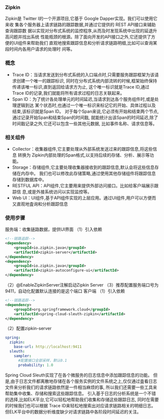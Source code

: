 ### Zipkin
Zipkin是 Twitter I的一个开源项目,它基于 Google Dapper实现。我们可以使用它来收
集各个服务器上请求链路的跟踪数据,并通过它提供的 REST API接口来辅助查询跟踪数
据以实现对分布式系统的监控程序,从而及时发现系统中出现的延退升高问题并找出系统
性能瓶颈的根源。除了面向开发的API接口之外,它还提供了方便的UI组件来帮助我们
直观地搜索跟踪信息和分析请求链路明细,比如可以查询某段时间内各用户请求的处理时
间等。

### 概念
- Trace ID：当请求发送到分布式系统的入口端点时,只需要服务跟踪框架为该请求创建一个唯一的跟踪标识,
同时在分布式系统内部流转的时候,框架始终保持传递该唯一标识,直到返回给请求方为止,
这个唯一标识就是Trace ID,通过 Trace ID的记录,我们就能将所有请求过程的日志关联起来。
- Span ID：为了统计各处理单元的时间延迟,当请求到达各个服务组件时,或是处理逻辑到达
某个状态时,也通过一个唯一标识来标记它的开始、具体过程以及结束,该标识就是Span ID。
对于每个Span来说,它必须有开始和结束两个节点,通过记录开始Span和结束Span的时间戬,
就能统计出该Span的时间延迟,除了时间戬记录之外,它还可以包含一些其他元数据,
比如事件名称、请求信息等。

### 相关组件
- Collector：收集器组件,它主要处理从外部系统发送过来的跟踪信息,将这些信息
转换为 Zipkin内部处理的Span格式,以支持后续的存储、分析、展示等功能。
- Storage：存储组件,它主要处理收集器接收到的跟踪信息,默认会将这些信息存储在内存中。
我们也可以修改此存储策略,通过使用其他存储组件将跟踪信息存储到数据库中。
- RESTFUL API：API组件,它主要用来提供外部访问接口。比如给客户端展示跟踪信
息,或是外接系统访问以实现监控等。
- Web UI：UI组件,基于API组件实现的上层应用。通过UI组件,用户可以方便而
又直观地査询和分析跟踪信息

### 使用步骤
服务端：收集链路数据，提供UI界面
（1）引入依赖
```xml
<!--链路追踪-->
<dependency>
    <groupId>io.zipkin.java</groupId>
    <artifactId>zipkin-server</artifactId>
</dependency>
<dependency>
    <groupId>io.zipkin.java</groupId>
    <artifactId>zipkin-autoconfigure-ui</artifactId>
</dependency>
```
（2）@EnableZipkinServer注解启动Zipkin Server
（3）推荐配置服务端口号为9411，自动化配置默认连接的是这个端口
客户端
（1）引入依赖
```xml
<!--链路追踪-->
<dependency>
    <groupId>org.springframework.cloud</groupId>
    <artifactId>spring-cloud-sleuth-zipkin</artifactId>
</dependency>
```
（2）配置zipkin-server
```yaml
spring:
  zipkin:
    base-url: http://localhost:9411
  sleuth:
    sampler:
      #配置接口全部采样，默认0.1
      probability: 1.0
```


Spring Cloud Sleuth实现了在各个微服务的日志信息中添加跟踪信息的功能。
但是,由于日志文件都离散地存储在各个服务实例的文件系统之上,仅仅通过査看日志文件来分析我们的请求链路依然是一件相当麻烦的事,
所以我们还需要一些工具来帮助集中收集、存储和搜索这些跟踪信息。
引入基于日志的分析系统是一个不错的选择,比如ELK平台,它可以轻松地帮助我们收集和存储这些跟踪日志,
同时在需要的时候我们也可以根据 Trace ID来轻松地搜索出对应请求链路相关的明细日志。
但ELK平台中的数据分析维度缺少对请求链路中各阶段时间延迟的关注。


